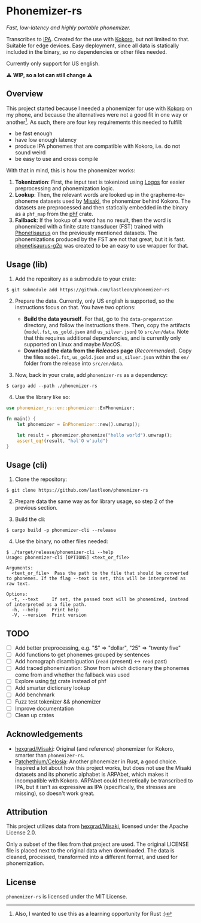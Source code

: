 # Phonemizer-rs

_Fast, low-latency and highly portable phonemizer._

Transcribes to [IPA](https://en.wikipedia.org/wiki/International_Phonetic_Alphabet).
Created for the use with [Kokoro](https://huggingface.co/hexgrad/Kokoro-82M), but not limited to that.
Suitable for edge devices. Easy deployment, since all data is statically included in the binary, so no dependencies or other files needed.

Currently only support for US english.

⚠️ **WIP, so a lot can still change** ⚠️

## Overview

This project started because I needed a phonemizer for use with [Kokoro](https://huggingface.co/hexgrad/Kokoro-82M) on my phone, and because the alternatives were not a good fit in one way or another[^1]. As such, there are four key requirements this needed to fulfill:
[^1]: Also, I wanted to use this as a learning opportunity for Rust :)

- be fast enough
- have low enough latency
- produce IPA phonemes that are compatible with Kokoro, i.e. do not sound weird
- be easy to use and cross compile

With that in mind, this is how the phonemizer works:

1. **Tokenization**: First, the input text is tokenized using [Logos](https://github.com/maciejhirsz/logos) for easier preprocessing and phonemization logic.
2. **Lookup**: Then, the relevant words are looked up in the grapheme-to-phoneme datasets used by [Misaki](https://github.com/hexgrad/Misaki), the phonemizer behind Kokoro. The datasets are preprocessed and then statically embedded in the binary as a `phf_map` from the [phf](https://github.com/rust-phf/rust-phf) crate.
3. **Fallback**: If the lookup of a word has no result, then the word is phonemized with a finite state transducer (FST) trained with [Phonetisaurus](https://github.com/AdolfVonKleist/Phonetisaurus) on the previously mentioned datasets. The phonemizations produced by the FST are not that great, but it is fast. [phonetisaurus-g2p](https://github.com/lastleon/phonetisaurus-g2p-rs) was created to be an easy to use wrapper for that.

## Usage (lib)

1. Add the repository as a submodule to your crate:

```shell
$ git submodule add https://github.com/lastleon/phonemizer-rs
```

2. Prepare the data. Currently, only US english is supported, so the instructions focus on that. You have two options:

   - **Build the data yourself**. For that, go to the `data-preparation` directory, and follow the instructions there. Then, copy the artifacts (`model.fst`, `us_gold.json` and `us_silver.json`) to `src/en/data`. Note that this requires additional dependencies, and is currently only supported on Linux and maybe MacOS.
   - **Download the data from the _Releases_ page** (_Recommended_). Copy the files `model.fst`, `us_gold.json` and `us_silver.json` within the `en/` folder from the release into `src/en/data`.

3. Now, back in your crate, add `phonemizer-rs` as a dependency:

```shell
$ cargo add --path ./phonemizer-rs
```

4. Use the library like so:

```rust
use phonemizer_rs::en::phonemizer::EnPhonemizer;

fn main() {
    let phonemizer = EnPhonemizer::new().unwrap();

    let result = phonemizer.phonemize("hello world").unwrap();
    assert_eq!(result, "həlˈO wˈɜɹld")
}
```

## Usage (cli)

1. Clone the repository:

```shell
$ git clone https://github.com/lastleon/phonemizer-rs
```

2. Prepare data the same way as for library usage, so step 2 of the previous section.

3. Build the cli:

```shell
$ cargo build -p phonemizer-cli --release
```

4. Use the binary, no other files needed:

```shell
$ ./target/release/phonemizer-cli --help
Usage: phonemizer-cli [OPTIONS] <text_or_file>

Arguments:
  <text_or_file>  Pass the path to the file that should be converted to phonemes. If the flag --text is set, this will be interpreted as raw text.

Options:
  -t, --text     If set, the passed text will be phonemized, instead of interpreted as a file path.
  -h, --help     Print help
  -V, --version  Print version
```

## TODO

- [ ] Add better preprocessing, e.g. "$" => "dollar", "25" => "twenty five"
- [ ] Add functions to get phonemes grouped by sentences
- [ ] Add homograph disambiguation (`read` (present) <-> `read` past)
- [ ] Add traced phonemization: Show from which dictionary the phonemes come from and whether the fallback was used
- [ ] Explore using [fst](https://docs.rs/fst/latest/fst/) crate instead of phf
- [ ] Add smarter dictionary lookup
- [ ] Add benchmark
- [ ] Fuzz test tokenizer && phonemizer
- [ ] Improve documentation
- [ ] Clean up crates

## Acknowledgements

- [hexgrad/Misaki](https://github.com/hexgrad/Misaki): Original (and reference) phonemizer for Kokoro, smarter than `phonemizer-rs`.
- [Patchethium/Celosia](https://github.com/Patchethium/Celosia): Another phonemizer in Rust, a good choice. Inspired a lot about how this project works, but does not use the Misaki datasets and its phonetic alphabet is ARPAbet, which makes it incompatible with Kokoro. ARPAbet could theoretically be transcribed to IPA, but it isn't as expressive as IPA (specifically, the stresses are missing), so doesn't work great.

## Attribution

This project utilizes data from [hexgrad/Misaki](https://github.com/hexgrad/Misaki), licensed under the Apache License 2.0.

Only a subset of the files from that project are used. The original LICENSE file is placed next to the original data when downloaded.
The data is cleaned, processed, transformed into a different format, and used for phonemization.

## License

`phonemizer-rs` is licensed under the MIT License.
